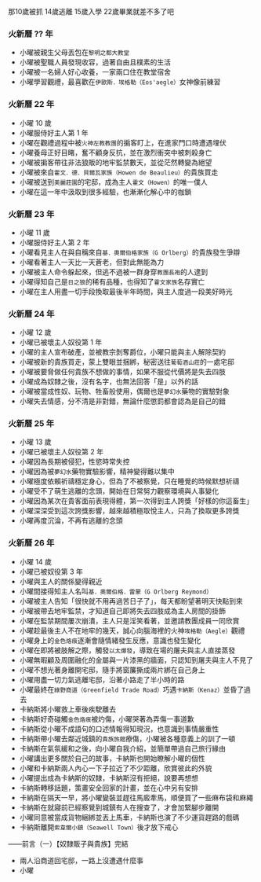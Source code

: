 那10歲被抓 14歲逃離 15歲入學 22歲畢業就差不多了吧

### 火新曆 ?? 年
+ 小曜被親生父母丟包在`黎明之都大教堂`
+ 小曜被聖職人員發現收容，過著自由且樸素的生活
+ 小曜被一名婦人好心收養，一家兩口住在教堂宿舍
+ 小曜學習觀禮，最喜歡在`伊歐斯．埃格勒（Eos'aegle）`女神像前練習

### 火新曆 22 年
+ 小曜 10 歲
+ 小曜服侍好主人第 1 年
+ 小曜在觀禮過程中被`火神左教教團`的掮客盯上，在進家門口時遭遇埋伏
+ 小曜養母正好目睹，奮不顧身反抗，並在激烈衝突中被刺殺身亡
+ 小曜被掮客帶往非法狼販的地牢監禁數天，並從茫然轉變為絕望
+ 小曜被來自`霍文．德．貝爾瓦家族（Howen de Beaulieu）`的貴族買走
+ 小曜被送到`美麗莊園`的宅邸，成為主人`霍文（Howen）`的唯一僕人
+ 小曜在這一年中汲取到很多經驗，也漸漸化解心中的枷鎖

### 火新曆 23 年
+ 小曜 11 歲
+ 小曜服侍好主人第 2 年
+ 小曜看見主人在與自稱來自`基．奧爾伯格家族（G Orlberg）`的貴族發生爭辯
+ 小曜看著主人一天比一天蒼老，但對此無能為力
+ 小曜被主人命令躲起來，但逃不過被一群身穿`教團長袍`的人逮到
+ 小曜得知自己是`日之狼`的稀有品種，也得知了`霍文家族`名存實亡
+ 小曜在主人用盡一切手段換取最後半年時間，與主人度過一段美好時光

### 火新曆 24 年
+ 小曜 12 歲
+ 小曜已被壞主人奴役第 1 年
+ 小曜的主人宣布破產，並被教宗剝奪爵位，小曜只能與主人解除契約
+ 小曜被新的貴族買走，蒙上雙眼並捆綁，秘密送往`葡萄酒山莊`的一處宅邸
+ 小曜被要脅做任何貴族不想做的事情，如果不服從代價將是失去四肢
+ 小曜成為奴隸之後，沒有名字，也無法回答「是」以外的話
+ 小曜被當成性奴、玩物、牲畜般使用，偶爾也是`夢幻水`藥物的實驗對象
+ 小曜失去情感，分不清是非對錯，無論什麼懲罰都會認為是自己的錯

### 火新曆 25 年
+ 小曜 13 歲
+ 小曜已被壞主人奴役第 2 年
+ 小曜因為長期被侵犯，性慾時常失控
+ 小曜因為被`夢幻水`藥物實驗影響，精神變得難以集中
+ 小曜極度依賴祈禱穩定身心，但為了不被察覺，只在睡覺的時候默想祈禱
+ 小曜受不了萌生逃離的念頭，開始在日常努力觀察環境與人事變化
+ 小曜因為某次在貴客面前表現得體，第一次得到主人誇獎「好樣的你這畜生」
+ 小曜深深受到這次誇獎影響，越來越積極取悅主人，只為了換取更多誇獎
+ 小曜再度沉淪，不再有逃離的念頭

### 火新曆 26 年
+ 小曜 14 歲
+ 小曜已被奴役第 3 年
+ 小曜與主人的關係變得親近
+ 小曜間接得知主人名叫`基．奧爾伯格．雷蒙（G Orlberg Reymond）`
+ 小曜被主人告知「很快就不用再過苦日子了」，每天都盼望著明天快點到來
+ 小曜被帶去地牢監禁，才知道自己即將失去四肢成為主人房間的掛飾
+ 小曜在監禁期間屢次崩潰，主人只是淫笑看著，並邀請教團成員一同欣賞
+ 小曜趁最後主人不在地牢的幾天，誠心向腦海裡的火神`埃格勒（Aegle）`觀禮
+ 小曜身上的`金色烙痕`逐漸會隨情緒發生反應，意識也發生變化
+ 小曜在即將被肢解之際，觸發`以太爆發`，導致在場的屠夫與主人直接蒸發
+ 小曜無暇顧及周圍融化的金屬與一片漆黑的牆面，只認知到屠夫與主人不見了
+ 小曜不想光著身離開宅邸，隨手將窗簾撕成兩片綁在自己身上
+ 小曜用盡一切力氣逃離宅邸，沿著小路走了半小時的路
+ 小曜最終在`綠野商道（Greenfield Trade Road）`巧遇`卡納斯（Kenaz）`並昏了過去
+ 卡納斯將小曜救上車後疾駛離去
+ 卡納斯好奇碰觸`金色烙痕`被灼傷，小曜哭著為弄傷一事道歉
+ 卡納斯從小曜不成語句的口述情報得知現況，也意識到事情嚴重性
+ 卡納斯帶小曜去鄰近城鎮的`貴族旅館`療傷，小曜被各種意義上的訓了一頓
+ 卡納斯在氣氛緩和之後，向小曜自我介紹，並簡單帶過自己旅行緣由
+ 小曜講出更多關於自己的故事，卡納斯也開始瞭解小曜的個性
+ 小曜和卡納斯兩人內心一下子拉近了不少距離，欣賞彼此的外貌
+ 小曜提出成為卡納斯的奴隸，卡納斯沒有拒絕，說要再想想
+ 卡納斯轉移話題，策畫安全回家的計畫，並在心中另有安排
+ 卡納斯在隔天一早，將小曜變裝並趕往馬廄牽馬，順便買了一些麻布袋和麻繩
+ 卡納斯在就寢前已經察覺到城鎮有人在搜查了，才會加緊腳步離開
+ 小曜同意被當成貨物綑綁並丟上馬車，卡納斯也演了不少運貨趕路的戲碼
+ 卡納斯離開`索韋爾小鎮（Seawell Town）`後才放下戒心

——前言（一）【奴隸販子與貴族】完結

- 兩人沿商道回宅邸，一路上沒遭遇什麼事
- 小曜